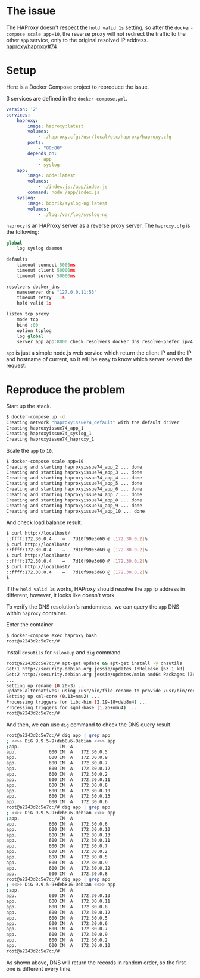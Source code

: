 # The issue

The HAProxy doesn't respect the `hold valid 1s` setting, so after the `docker-compose scale app=10`, the reverse proxy will not redirect the traffic to the other `app` service, only to the original resolved IP address. [haproxy/haproxy#74](https://github.com/haproxy/haproxy/issues/74)

# Setup

Here is a Docker Compose project to reproduce the issue.

3 services are defined in the `docker-compose.yml`.

```yaml
version: '2'
services:
    haproxy:
        image: haproxy:latest
        volumes:
            - ./haproxy.cfg:/usr/local/etc/haproxy/haproxy.cfg
        ports:
            - "80:80"
        depends_on:
            - app
            - syslog
    app:
        image: node:latest
        volumes:
            - ./index.js:/app/index.js
        command: node /app/index.js
    syslog:
        image: bobrik/syslog-ng:latest
        volumes:
            - ./log:/var/log/syslog-ng
```

`haproxy` is an HAProxy server as a reverse proxy server. The `haproxy.cfg` is the following:

```python
global
    log syslog daemon

defaults
    timeout connect 5000ms
    timeout client 50000ms
    timeout server 50000ms

resolvers docker_dns
    nameserver dns "127.0.0.11:53"
    timeout retry   1s
    hold valid 1s

listen tcp_proxy
    mode tcp
    bind :80
    option tcplog
    log global
    server app app:8000 check resolvers docker_dns resolve-prefer ipv4
```

`app` is just a simple node.js web service which return the client IP and the IP and hostname of current, so it will be easy to know which server served the request.

# Reproduce the problem

Start up the stack.

```bash
$ docker-compose up -d
Creating network "haproxyissue74_default" with the default driver
Creating haproxyissue74_app_1
Creating haproxyissue74_syslog_1
Creating haproxyissue74_haproxy_1
```

Scale the `app` to `10`.

```bash
$ docker-compose scale app=10
Creating and starting haproxyissue74_app_2 ... done
Creating and starting haproxyissue74_app_3 ... done
Creating and starting haproxyissue74_app_4 ... done
Creating and starting haproxyissue74_app_5 ... done
Creating and starting haproxyissue74_app_6 ... done
Creating and starting haproxyissue74_app_7 ... done
Creating and starting haproxyissue74_app_8 ... done
Creating and starting haproxyissue74_app_9 ... done
Creating and starting haproxyissue74_app_10 ... done
```

And check load balance result.

```bash
$ curl http://localhost/
::ffff:172.30.0.4	 → 	 7d10f99e3d60 @ [172.30.0.2]%
$ curl http://localhost/
::ffff:172.30.0.4	 → 	 7d10f99e3d60 @ [172.30.0.2]%
$ curl http://localhost/
::ffff:172.30.0.4	 → 	 7d10f99e3d60 @ [172.30.0.2]%
$ curl http://localhost/
::ffff:172.30.0.4	 → 	 7d10f99e3d60 @ [172.30.0.2]%
$
```

If the `hold valid 1s` works, HAProxy should resolve the `app` ip address in different, however, it looks like doesn't work.

To verify the DNS resolution's randomness, we can query the `app` DNS within `haproxy` container.

Enter the container

```bash
$ docker-compose exec haproxy bash
root@a2243d2c5e7c:/#
```

Install `dnsutils` for `nslookup` and `dig` command.

```bash
root@a2243d2c5e7c:/# apt-get update && apt-get install -y dnsutils
Get:1 http://security.debian.org jessie/updates InRelease [63.1 kB]
Get:2 http://security.debian.org jessie/updates/main amd64 Packages [366 kB]
...
Setting up rename (0.20-3) ...
update-alternatives: using /usr/bin/file-rename to provide /usr/bin/rename (rename) in auto mode
Setting up xml-core (0.13+nmu2) ...
Processing triggers for libc-bin (2.19-18+deb8u4) ...
Processing triggers for sgml-base (1.26+nmu4) ...
root@a2243d2c5e7c:/#
```

And then, we can use `dig` command to check the DNS query result.

```bash
root@a2243d2c5e7c:/# dig app | grep app
; <<>> DiG 9.9.5-9+deb8u6-Debian <<>> app
;app.				IN	A
app.			600	IN	A	172.30.0.5
app.			600	IN	A	172.30.0.9
app.			600	IN	A	172.30.0.7
app.			600	IN	A	172.30.0.12
app.			600	IN	A	172.30.0.2
app.			600	IN	A	172.30.0.11
app.			600	IN	A	172.30.0.8
app.			600	IN	A	172.30.0.10
app.			600	IN	A	172.30.0.13
app.			600	IN	A	172.30.0.6
root@a2243d2c5e7c:/# dig app | grep app
; <<>> DiG 9.9.5-9+deb8u6-Debian <<>> app
;app.				IN	A
app.			600	IN	A	172.30.0.6
app.			600	IN	A	172.30.0.10
app.			600	IN	A	172.30.0.13
app.			600	IN	A	172.30.0.11
app.			600	IN	A	172.30.0.7
app.			600	IN	A	172.30.0.2
app.			600	IN	A	172.30.0.5
app.			600	IN	A	172.30.0.9
app.			600	IN	A	172.30.0.12
app.			600	IN	A	172.30.0.8
root@a2243d2c5e7c:/# dig app | grep app
; <<>> DiG 9.9.5-9+deb8u6-Debian <<>> app
;app.				IN	A
app.			600	IN	A	172.30.0.13
app.			600	IN	A	172.30.0.11
app.			600	IN	A	172.30.0.8
app.			600	IN	A	172.30.0.12
app.			600	IN	A	172.30.0.5
app.			600	IN	A	172.30.0.6
app.			600	IN	A	172.30.0.7
app.			600	IN	A	172.30.0.9
app.			600	IN	A	172.30.0.2
app.			600	IN	A	172.30.0.10
root@a2243d2c5e7c:/#

```

As shown above, DNS will return the records in random order, so the first one is different every time.
